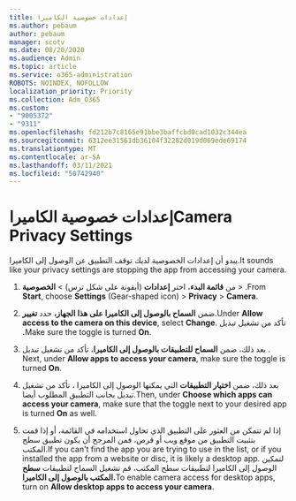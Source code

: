 ```yaml
---
title: إعدادات خصوصية الكاميرا
ms.author: pebaum
author: pebaum
manager: scotv
ms.date: 08/20/2020
ms.audience: Admin
ms.topic: article
ms.service: o365-administration
ROBOTS: NOINDEX, NOFOLLOW
localization_priority: Priority
ms.collection: Adm_O365
ms.custom:
- "9005372"
- "9311"
ms.openlocfilehash: fd212b7c8165e91bbe3baffcbd0cad1032c344ea
ms.sourcegitcommit: 6312ee31561db36104f32282d019d069ede69174
ms.translationtype: MT
ms.contentlocale: ar-SA
ms.lasthandoff: 03/11/2021
ms.locfileid: "50742940"
---
```

# <a name="camera-privacy-settings"></a><span data-ttu-id="f32c8-102">إعدادات خصوصية الكاميرا</span><span class="sxs-lookup"><span data-stu-id="f32c8-102">Camera Privacy Settings</span></span>

<span data-ttu-id="f32c8-103">يبدو أن إعدادات الخصوصية لديك توقف التطبيق عن الوصول إلى الكاميرا.</span><span class="sxs-lookup"><span data-stu-id="f32c8-103">It sounds like your privacy settings are stopping the app from accessing your camera.</span></span>

1.  <span data-ttu-id="f32c8-104">من **قائمة البدء**، اختر **إعدادات** (أيقونة على شكل ترس) > **الخصوصية**  >  .</span><span class="sxs-lookup"><span data-stu-id="f32c8-104">From **Start**, choose **Settings** (Gear-shaped icon) > **Privacy** > **Camera**.</span></span>

2.  <span data-ttu-id="f32c8-105">ضمن **السماح بالوصول إلى الكاميرا على هذا الجهاز،** حدد **تغيير**.</span><span class="sxs-lookup"><span data-stu-id="f32c8-105">Under **Allow access to the camera on this device**, select **Change**.</span></span> <span data-ttu-id="f32c8-106">تأكد من تشغيل تبديل **.**</span><span class="sxs-lookup"><span data-stu-id="f32c8-106">Make sure the toggle is turned **On**.</span></span>

3.  <span data-ttu-id="f32c8-107">بعد ذلك، ضمن **السماح للتطبيقات بالوصول إلى الكاميرا**، تأكد من تشغيل تبديل . </span><span class="sxs-lookup"><span data-stu-id="f32c8-107">Next, under **Allow apps to access your camera**, make sure the toggle is turned **On**.</span></span>

4.  <span data-ttu-id="f32c8-108">بعد ذلك، ضمن **اختيار التطبيقات** التي يمكنها الوصول إلى الكاميرا ، تأكد من  تشغيل تبديل بجانب التطبيق المطلوب أيضا.</span><span class="sxs-lookup"><span data-stu-id="f32c8-108">Then, under **Choose which apps can access your camera**, make sure that the toggle next to your desired app is turned **On** as well.</span></span>

5.  <span data-ttu-id="f32c8-109">إذا لم تتمكن من العثور على التطبيق الذي تحاول استخدامه في القائمة، أو إذا قمت بتثبيت التطبيق من موقع ويب أو قرص، فمن المرجح أن يكون تطبيق سطح المكتب.</span><span class="sxs-lookup"><span data-stu-id="f32c8-109">If you can't find the app you are trying to use in the list, or if you installed the app from a website or disc, it is likely a desktop app.</span></span> <span data-ttu-id="f32c8-110">لتمكين الوصول إلى الكاميرا لتطبيقات سطح المكتب، قم تشغيل السماح لتطبيقات **سطح المكتب بالوصول إلى الكاميرا.**</span><span class="sxs-lookup"><span data-stu-id="f32c8-110">To enable camera access for desktop apps, turn on **Allow desktop apps to access your camera**.</span></span>